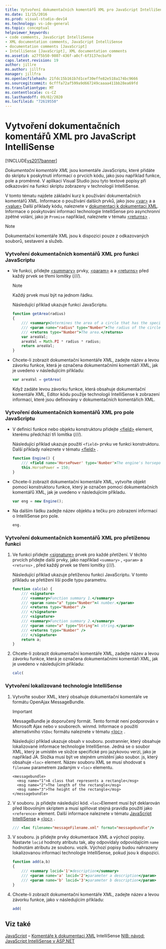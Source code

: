 ```yaml
---
title: Vytvoření dokumentačních komentářů XML pro JavaScript IntelliSense | Microsoft Docs
ms.date: 11/15/2016
ms.prod: visual-studio-dev14
ms.technology: vs-ide-general
ms.topic: conceptual
helpviewer_keywords:
- code comments, JavaScript IntelliSense
- XML documentation comments, JavaScript IntelliSense
- documentation comments [JavaScript]
- IntelliSense [JavaScript], XML documentation comments
ms.assetid: a27f5b50-9807-436f-a0cf-6f3137ecbaf0
caps.latest.revision: 19
author: jillre
ms.author: jillfra
manager: jillfra
ms.openlocfilehash: 21fdc15b161b7d1cef30effe82e518a174bc9666
ms.sourcegitcommit: 6cfffa72af599a9d667249caaaa411bb28ea69fd
ms.translationtype: MT
ms.contentlocale: cs-CZ
ms.lasthandoff: 09/02/2020
ms.locfileid: "72619550"
---
```

# <a name="create-xml-documentation-comments-for-javascript-intellisense"></a>Vytvoření dokumentačních komentářů XML pro JavaScript IntelliSense
[!INCLUDE[vs2017banner](../includes/vs2017banner.md)]

*Dokumentační komentáře XML* jsou komentáře JavaScriptu, které přidáte do skriptu k poskytnutí informací o prvcích kódu, jako jsou například funkce, pole a proměnné. V aplikaci Visual Studio jsou tyto textové popisy při odkazování na funkci skriptu zobrazeny v technologii IntelliSense.

 V tomto tématu najdete základní kurz k používání dokumentačních komentářů XML. Informace o používání dalších prvků, jako jsou [\<var>](../ide/var-javascript.md) a a [\<value>](../ide/value-javascript.md) Další příklady kódu, naleznete v [dokumentaci k dokumentaci XML](../ide/xml-documentation-comments-javascript.md). Informace o poskytování informací technologie IntelliSense pro asynchronní zpětné volání, jako je `Promise` například, naleznete v tématu [\<returns>](../ide/returns-javascript.md) .

> [!NOTE]
> Dokumentační komentáře XML jsou k dispozici pouze z odkazovaných souborů, sestavení a služeb.

### <a name="to-create-xml-documentation-comments-for-a-javascript-function"></a>Vytvoření dokumentačních komentářů XML pro funkci JavaScriptu

- Ve funkci, přidejte [\<summary>](../ide/summary-javascript.md) prvky, [\<param>](../ide/param-javascript.md) a a [\<returns>](../ide/returns-javascript.md) před každý prvek se třemi lomítky (///).

    > [!NOTE]
    > Každý prvek musí být na jednom řádku.

     Následující příklad ukazuje funkci JavaScriptu.

    ```javascript
    function getArea(radius)
    {
        /// <summary>Determines the area of a circle that has the specified radius parameter.</summary>
        /// <param name="radius" type="Number">The radius of the circle.</param>
        /// <returns type="Number">The area.</returns>
        var areaVal;
        areaVal = Math.PI * radius * radius;
        return areaVal;
    }
    ```

- Chcete-li zobrazit dokumentační komentáře XML, zadejte název a levou závorku funkce, která je označena dokumentačními komentáři XML, jak je uvedeno v následujícím příkladu:

    ```javascript
    var areaVal = getArea(
    ```

     Když zadáte levou závorku funkce, která obsahuje dokumentační komentáře XML, Editor kódu použije technologii IntelliSense k zobrazení informací, které jsou definovány v dokumentačních komentářích XML.

### <a name="to-create-xml-documentation-comments-for-a-javascript-field"></a>Vytvoření dokumentačních komentářů XML pro pole JavaScriptu

- V definici funkce nebo objektu konstruktoru přidejte [\<field>](../ide/field-javascript.md) element, kterému předchází tři lomítka (///).

     Následující příklad ukazuje použití `<field>` prvku ve funkci konstruktoru. Další příklady naleznete v tématu [\<field>](../ide/field-javascript.md) .

    ```javascript
    function Engine() {
        /// <field name='HorsePower' type='Number'>The engine's horsepower.</field>
        this.HorsePower = 150;
    }
    ```

- Chcete-li zobrazit dokumentační komentáře XML, vytvořte objekt pomocí konstruktoru funkce, který je označen pomocí dokumentačních komentářů XML, jak je uvedeno v následujícím příkladu.

    ```javascript
    var eng = new Engine();
    ```

- Na dalším řádku zadejte název objektu a tečku pro zobrazení informací o IntelliSense pro pole.

    ```javascript
    eng.
    ```

### <a name="to-create-xml-documentation-comments-for-an-overloaded-function"></a>Vytvoření dokumentačních komentářů XML pro přetíženou funkci

1. Ve funkci přidejte [\<signature>](../ide/signature-javascript.md) prvek pro každé přetížení. V těchto prvcích přidejte další prvky, jako například `<summary>` , `<param>` a `<returns>` , před každý prvek se třemi lomítky (///).

     Následující příklad ukazuje přetíženou funkci JavaScriptu. V tomto příkladu se přetížení liší podle typu parametru.

    ```javascript
    function calc(a) {
        /// <signature>
        /// <summary>Function summary 1.</summary>
        /// <param name="a" type="Number">A number.</param>
        /// <returns type="Number" />
        /// </signature>
        /// <signature>
        /// <summary>Function summary 2.</summary>
        /// <param name="a" type="String">A string.</param>
        /// <returns type="Number" />
        /// </signature>
        return a;
    }
    ```

2. Chcete-li zobrazit dokumentační komentáře XML, zadejte název a levou závorku funkce, která je označena dokumentačními komentáři XML, jak je uvedeno v následujícím příkladu:

    ```javascript
    calc(
    ```

### <a name="to-create-localized-intellisense"></a>Vytvoření lokalizované technologie IntelliSense

1. Vytvořte soubor XML, který obsahuje dokumentační komentáře ve formátu OpenAjax MessageBundle.

    > [!IMPORTANT]
    > MessageBundle je doporučený formát. Tento formát není podporován v Microsoft Ajax nebo v souborech. winmd. Informace o použití alternativního `VSDoc` formátu naleznete v tématu [\<loc>](../ide/loc-javascript.md) .

     Následující příklad ukazuje obsah v souboru. postranníer, který obsahuje lokalizované informace technologie IntelliSense. Jedná se o soubor XML, který je umístěn ve složce specifické pro jazykovou verzi, jako je například JA. Složka musí být ve stejném umístění jako soubor. js, který obsahuje `<loc>` element. Název souboru XML se musí shodovat s `filename` parametrem zadaným v `<loc>` elementu.

    ```
    <messagebundle>
      <msg name="1">A class that represents a rectangle</msg>
      <msg name="2">The length of the rectangle</msg>
      <msg name="3">The height of the rectangle</msg>
    </messagebundle>

    ```

2. V souboru. js přidejte následující kód. `<loc>`Element musí být deklarován před libovolným skriptem a musí splňovat stejná pravidla použití jako `<reference>` element. Další informace naleznete v tématu [JavaScript IntelliSense](../ide/javascript-intellisense.md) a [\<loc>](../ide/loc-javascript.md) .

    ```javascript
    /// <loc filename="messageFilename.xml" format="messagebundle"/>

    ```

3. V souboru. js přidejte prvky dokumentace XML a výchozí popisy. Nastavte `locid` hodnoty atributu tak, aby odpovídaly odpovídajícím `name` hodnotám atributu ze souboru. vozík. Výchozí popisy budou nahrazeny lokalizovanou informací technologie IntelliSense, pokud jsou k dispozici.

    ```javascript
    function add(a,b)
    {
        /// <summary locid='1'>description</summary>
        /// <param name='a' locid='2'>parameter a description</param>
        /// <param name='b' locid='3'>parameter b description</param>
    }

    ```

4. Chcete-li zobrazit dokumentační komentáře XML, zadejte název a levou závorku funkce, jako v následujícím příkladu:

    ```javascript
    add(
    ```

## <a name="see-also"></a>Viz také
 [JavaScript](../ide/javascript-intellisense.md) – [Komentáře k dokumentaci XML](../ide/xml-documentation-comments-javascript.md) IntelliSense [NIB: návod: JavaScript IntelliSense v ASP.NET](https://msdn.microsoft.com/4f6e0cc2-7f48-4dbf-abb0-7fb743a2d05b)
